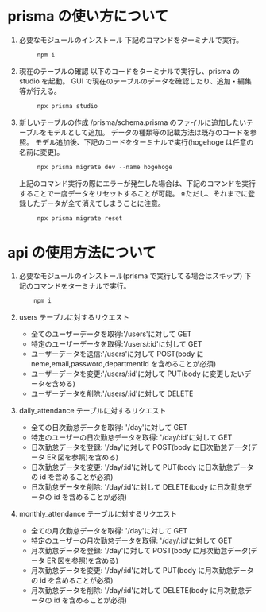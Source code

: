 # prisma の使い方について

1. 必要なモジュールのインストール
   下記のコマンドをターミナルで実行。

   ```typescript
        npm i
   ```

2. 現在のテーブルの確認
   以下のコードをターミナルで実行し、prisma の studio を起動。
   GUI で現在のテーブルのデータを確認したり、追加・編集等が行える。

   ```typescript
        npx prisma studio
   ```

3. 新しいテーブルの作成
   /prisma/schema.prisma のファイルに追加したいテーブルをモデルとして追加。
   データの種類等の記載方法は既存のコードを参照。
   モデル追加後、下記のコードをターミナルで実行(hogehoge は任意の名前に変更)。

   ```typescript
        npx prisma migrate dev --name hogehoge
   ```

   上記のコマンド実行の際にエラーが発生した場合は、下記のコマンドを実行することで一度データをリセットすることが可能。
   ※ただし、それまでに登録したデータが全て消えてしまうことに注意。

   ```typescript
        npx prisma migrate reset
   ```

# api の使用方法について

1. 必要なモジュールのインストール(prisma で実行してる場合はスキップ)
   下記のコマンドをターミナルで実行。

   ```typescript
       npm i
   ```

2. users テーブルに対するリクエスト

   - 全てのユーザーデータを取得:'/users'に対して GET
   - 特定のユーザーデータを取得:'/users/:id'に対して GET
   - ユーザーデータを送信:'/users'に対して POST(body に neme,email,password,departmentId を含めることが必須)
   - ユーザーデータを変更:'/users/:id'に対して PUT(body に変更したいデータを含める)
   - ユーザーデータを削除:'/users/:id'に対して DELETE

3. daily_attendance テーブルに対するリクエスト

   - 全ての日次勤怠データを取得: '/day'に対して GET
   - 特定のユーザーの日次勤怠データを取得: '/day/:id'に対して GET
   - 日次勤怠データを登録: '/day'に対して POST(body に日次勤怠データ(データ ER 図を参照)を含める)
   - 日次勤怠データを変更: '/day/:id'に対して PUT(body に日次勤怠データの id を含めることが必須)
   - 日次勤怠データを削除: '/day/:id'に対して DELETE(body に日次勤怠データの id を含めることが必須)

4. monthly_attendance テーブルに対するリクエスト
   - 全ての月次勤怠データを取得: '/day'に対して GET
   - 特定のユーザーの月次勤怠データを取得: '/day/:id'に対して GET
   - 月次勤怠データを登録: '/day'に対して POST(body に月次勤怠データ(データ ER 図を参照)を含める)
   - 月次勤怠データを変更: '/day/:id'に対して PUT(body に月次勤怠データの id を含めることが必須)
   - 月次勤怠データを削除: '/day/:id'に対して DELETE(body に月次勤怠データの id を含めることが必須)
